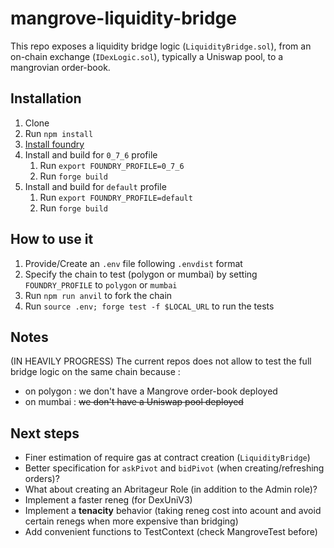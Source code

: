 # mangrove-liquidity-bridge

This repo exposes a liquidity bridge logic (`LiquidityBridge.sol`), from an
on-chain exchange (`IDexLogic.sol`), typically a Uniswap pool, to a mangrovian
order-book.

## Installation

1. Clone
2. Run `npm install`
3. [Install foundry](https://book.getfoundry.sh/getting-started/installation)
4. Install and build for `0_7_6` profile
   1. Run `export FOUNDRY_PROFILE=0_7_6`
   2. Run `forge build`
5. Install and build for `default` profile
   1. Run `export FOUNDRY_PROFILE=default`
   2. Run `forge build`

## How to use it

1. Provide/Create an `.env` file following `.envdist` format
2. Specify the chain to test (polygon or mumbai) by setting `FOUNDRY_PROFILE` to `polygon` or `mumbai`
3. Run `npm run anvil` to fork the chain
4. Run `source .env; forge test -f $LOCAL_URL` to run the tests

## Notes

(IN HEAVILY PROGRESS) The current repos does not allow to test the full bridge
logic on the same chain because :

- on polygon : we don't have a Mangrove order-book deployed
- on mumbai : ~~we don't have a Uniswap pool deployed~~

## Next steps

- Finer estimation of require gas at contract creation (`LiquidityBridge`)
- Better specification for `askPivot` and `bidPivot` (when creating/refreshing
  orders)?
- What about creating an Abritageur Role (in addition to the Admin role)?
- Implement a faster reneg (for DexUniV3)
- Implement a **tenacity** behavior (taking reneg cost into acount and avoid
  certain renegs when more expensive than bridging)
- Add convenient functions to TestContext (check MangroveTest before)